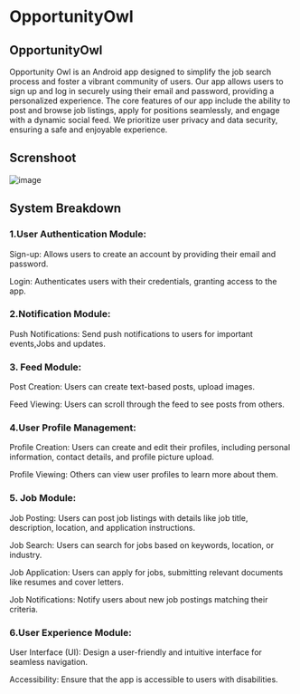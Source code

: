 # OpportunityOwl
##  OpportunityOwl
Opportunity Owl is an Android app designed to simplify the job search process and foster a vibrant community of users. 
Our app allows users to sign up and log in securely using their email and password, providing a personalized experience. 
The core features of our app include the ability to post and browse job listings, apply for positions seamlessly, and engage with a dynamic social feed. 
We prioritize user privacy and data security, ensuring a safe and enjoyable experience. 

## Screnshoot
![image](https://github.com/DevP-ai/OpportunityOwl/assets/107491760/0f3acf22-6162-43c3-a27f-e8a68e7e2cf3)


## System Breakdown
###  1.User Authentication Module:
Sign-up: Allows users to create an account by providing their email and password.

Login: Authenticates users with their credentials, granting access to the app.


### 2.Notification Module:
Push Notifications: Send push notifications to users for important events,Jobs and updates.

### 3. Feed Module:
Post Creation: Users can create text-based posts, upload images.

Feed Viewing: Users can scroll through the feed to see posts from others.

### 4.User Profile Management:
Profile Creation: Users can create and edit their profiles, including personal information, contact details, and profile picture upload.

Profile Viewing: Others can view user profiles to learn more about them.

### 5. Job Module:
Job Posting: Users can post job listings with details like job title, description, location, and application instructions.

Job Search: Users can search for jobs based on keywords, location, or industry.

Job Application: Users can apply for jobs, submitting relevant documents like resumes and cover letters.

Job Notifications: Notify users about new job postings matching their criteria.

### 6.User Experience Module:
User Interface (UI): Design a user-friendly and intuitive interface for seamless navigation.

Accessibility: Ensure that the app is accessible to users with disabilities.




